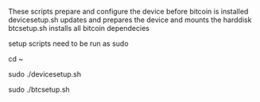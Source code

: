 These scripts prepare and configure the device before bitcoin is installed
devicesetup.sh updates and prepares the device and mounts the harddisk
btcsetup.sh installs all bitcoin dependecies

setup scripts need to be run as sudo

cd ~

sudo ./devicesetup.sh

sudo ./btcsetup.sh
